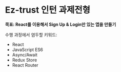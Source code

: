 # Ez-trust 인턴 과제전형
 
**목표: React를 이용해서 Sign Up & Login만 있는 앱을 만들기**

수행 과정에서 염두할 키워드:
- React
- JavaScript ES6
- Async/Await
- Redux Store
- React Router

